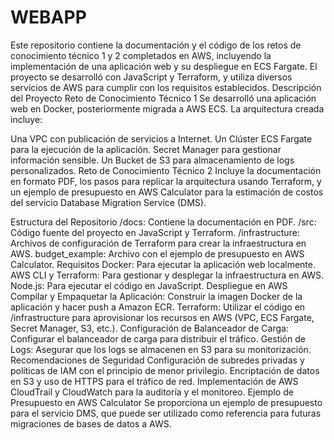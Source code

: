 # WEBAPP
Este repositorio contiene la documentación y el código de los retos de conocimiento técnico 1 y 2 completados en AWS, incluyendo la implementación de una aplicación web y su despliegue en ECS Fargate. El proyecto se desarrolló con JavaScript y Terraform, y utiliza diversos servicios de AWS para cumplir con los requisitos establecidos.
Descripción del Proyecto
Reto de Conocimiento Técnico 1
Se desarrolló una aplicación web en Docker, posteriormente migrada a AWS ECS. La arquitectura creada incluye:

Una VPC con publicación de servicios a Internet.
Un Clúster ECS Fargate para la ejecución de la aplicación.
Secret Manager para gestionar información sensible.
Un Bucket de S3 para almacenamiento de logs personalizados.
Reto de Conocimiento Técnico 2
Incluye la documentación en formato PDF, los pasos para replicar la arquitectura usando Terraform, y un ejemplo de presupuesto en AWS Calculator para la estimación de costos del servicio Database Migration Service (DMS).

Estructura del Repositorio
/docs: Contiene la documentación en PDF.
/src: Código fuente del proyecto en JavaScript y Terraform.
/infrastructure: Archivos de configuración de Terraform para crear la infraestructura en AWS.
budget_example: Archivo con el ejemplo de presupuesto en AWS Calculator.
Requisitos
Docker: Para ejecutar la aplicación web localmente.
AWS CLI y Terraform: Para gestionar y desplegar la infraestructura en AWS.
Node.js: Para ejecutar el código en JavaScript.
Despliegue en AWS
Compilar y Empaquetar la Aplicación: Construir la imagen Docker de la aplicación y hacer push a Amazon ECR.
Terraform: Utilizar el código en /infrastructure para aprovisionar los recursos en AWS (VPC, ECS Fargate, Secret Manager, S3, etc.).
Configuración de Balanceador de Carga: Configurar el balanceador de carga para distribuir el tráfico.
Gestión de Logs: Asegurar que los logs se almacenen en S3 para su monitorización.
Recomendaciones de Seguridad
Configuración de subredes privadas y políticas de IAM con el principio de menor privilegio.
Encriptación de datos en S3 y uso de HTTPS para el tráfico de red.
Implementación de AWS CloudTrail y CloudWatch para la auditoría y el monitoreo.
Ejemplo de Presupuesto en AWS Calculator
Se proporciona un ejemplo de presupuesto para el servicio DMS, que puede ser utilizado como referencia para futuras migraciones de bases de datos a AWS.

